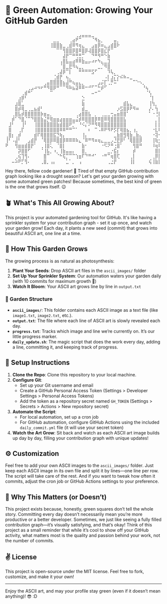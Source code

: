 # 🌿 Green Automation: Growing Your GitHub Garden 

⠀⠀⠀⠀⠀⠀⠀⠀⠀⠀⠀⠀⠀⠀⠀⠀⠀⠀⠀⠀⠀⠀⢀⣠⣤⣤⣤⣀⠀⠀⠀⠀⠀⠀⠀⠀⠀⠀⠀⠀⠀⠀⠀⠀⠀⠀⠀⠀⠀
⠀⠀⠀⠀⠀⠀⠀⠀⠀⠀⠀⠀⠀⠀⠀⣀⣀⠀⠀⠀⢀⣴⠟⠉⠀⠀⠀⠈⠻⣦⡀⠀⠀⠀⣤⡀⠀⠀⠀⠀⠀⠀⠀⠀⠀⠀⠀⠀⠀
⠀⠀⠀⠀⠀⠀⠀⠀⠀⠀⠀⠀⠀⠀⢸⣿⣿⣷⣀⢀⣾⠿⠻⢶⣄⠀⠀⣠⣶⡿⠶⣄⣠⣾⣿⠗⠀⠀⠀⠀⠀⠀⠀⠀⠀⠀⠀⠀⠀
⠀⠀⠀⠀⠀⠀⠀⠀⠀⠀⠀⠀⠀⠀⠀⠀⠉⠉⢻⣿⣿⡿⣿⠿⣿⡿⢼⣿⣿⡿⣿⣎⡟⠉⠀⠀⠀⠀⠀⠀⠀⠀⠀⠀⠀⠀⠀⠀⠀
⠀⠀⠀⠀⠀⠀⠀⠀⠀⠀⠀⠀⠀⠀⠀⠀⠀⠀⣼⡟⠉⠛⢛⣛⡉⠀⠀⠙⠛⠻⠛⠑⣷⠀⠀⠀⠀⠀⠀⠀⠀⠀⠀⠀⠀⠀⠀⠀⠀
⠀⠀⠀⠀⠀⠀⠀⠀⠀⠀⠀⠀⠀⠀⠀⠀⠀⢠⣿⣧⣤⣴⠿⠿⣷⣤⡤⠴⠖⠳⣄⣀⣹⠀⠀⠀⠀⠀⠀⠀⠀⠀⠀⠀⠀⠀⠀⠀⠀
⠀⠀⠀⠀⠀⠀⠀⠀⠀⠀⠀⠀⠀⠀⠀⠀⠀⠈⣿⣀⣟⠻⢦⣀⡀⠀⠀⠀⠀⣀⡈⠻⣿⠀⠀⠀⠀⠀⠀⠀⠀⠀⠀⠀⠀⠀⠀⠀⠀
⠀⠀⠀⠀⠀⠀⠀⠀⠀⠀⠀⠀⠀⠀⠀⠀⢀⣼⡿⠉⡇⠀⠀⠛⠛⠛⠛⣫⠋⠀⠀⠀⠹⢧⡀⠀⠀⠀⠀⠀⠀⠀⠀⠀⠀⠀⠀⠀⠀
⠀⠀⠀⠀⠀⠀⠀⠀⠀⠀⠀⠀⠀⠀⠀⢈⣾⡟⠀⢦⡀⠀⠀⠀⠀⠀⠀⠀⠀⠀⠀⠠⡇⣰⡍⡕⠮⠷⠤⣀⠀⠀⠀⠀⠀⠀⠀⠀⠀
⠀⠀⠀⠀⠀⠀⠀⠀⠀⠀⠀⠀⢀⣤⣿⣿⣿⣿⣦⣼⠛⢦⣤⣄⡀⠀⠀⠀⠀⣠⡬⡏⢁⡛⠭⠁⠀⠀⠀⠀⠉⠑⠢⡀⠀⠀⠀⠀⠀
⠀⠀⠀⠀⠀⠀⠀⢀⣠⠴⠲⠖⠛⠻⣿⡿⠛⠉⠉⠻⠷⣦⣽⠿⠿⠒⠚⠋⠉⠓⡾⠋⠀⠀⠀⠀⠀⠀⠀⠀⠀⠀⠀⠘⢦⠀⠀⠀⠀
⠀⠀⠀⠀⠀⢀⣾⠛⠁⠀⠀⠀⠀⠀⠉⠀⠀⠀⠀⠀⠀⠀⠀⠀⠀⠀⠀⠤⠒⠉⠀⠀⠀⠀⠀⠀⠀⠀⠀⠀⠀⠀⠀⠀⠈⢣⠀⠀⠀
⠀⠀⠀⠀⣰⡿⠃⠀⠀⠀⠀⠀⠀⠀⠀⠀⠀⠀⠀⠀⠀⠀⠀⠀⣑⠀⠀⠀⠀⠀⠀⠀⠀⠀⠀⠀⠀⠀⠀⠀⠀⠀⠀⠀⠀⠈⡇⠀⠀
⠀⠀⠀⣰⣿⣁⠀⠀⠀⠀⠀⠀⠀⠀⠀⠀⠀⠀⠀⠀⠀⠀⠀⠀⣷⠀⠀⠀⠀⠀⠀⠀⠀⠀⠀⠀⠀⣾⣧⣄⠀⠀⠀⠀⠀⢸⢳⡀⠀
⠀⠀⠀⣿⡾⢿⣀⢀⣀⣦⣾⠃⠀⠀⠀⠀⠀⠀⠀⠀⠀⠀⠀⠀⣾⣀⠀⠀⠀⠀⠀⠀⠀⠀⠀⡰⣫⣿⡿⠟⠻⠶⠀⠀⠀⡜⠄⢳⠀
⠀⠀⢀⣿⣧⡾⣿⣿⣿⣿⣿⡷⣶⣤⡀⠀⠀⠀⠀⠀⠀⠀⢀⣴⣿⣿⣧⠀⡀⠀⢀⣀⣀⢒⣤⣶⣿⣿⠁⠀⠀⠀⠀⠀⠀⠁⠐⢘⡇
⠀⠀⡾⠁⠙⣿⡈⠉⠙⣿⣿⣷⣬⡛⢿⣶⣶⣴⣶⣶⣶⣤⣬⡾⠿⣿⣿⣿⡿⠿⣿⠿⢿⣿⣿⣿⣿⣧⠀⠀⠀⠀⠀⠀⠀⠀⠀⡀⡇
⠀⣸⠃⠀⠀⢸⠃⠀⠀⢸⣿⣿⣿⣿⣿⣿⣷⣾⣿⣿⠟⡉⠀⠘⠪⡌⠝⠛⠻⢿⣿⣿⣿⣿⣿⣿⣿⣿⠀⠀⠀⠀⠀⠀⠀⠀⠀⡇⡇
⠀⣿⠀⠀⢀⡏⠀⠀⠀⢸⣿⣿⣿⣿⣿⣿⣿⠿⠿⠛⠛⠉⠁⠀⠀⠀⠆⠀⠉⠠⠿⠟⠻⠟⡫⡏⢿⣿⣦⡀⢰⡀⠀⠀⠀⠀⠐⣇⠇
⢀⣿⡆⢀⡾⠀⠀⠀⠀⣾⠏⢿⣿⣿⣿⣯⣙⢷⡄⠀⠀⠀⠀⠀⢸⡄⠀⠀⠀⠀⠀⠀⠀⠀⣀⣷⣿⣻⢿⣷⣀⣷⣄⠀⠀⠀⠐⢽⠂
⢸⠃⠠⣼⠃⠀⠀⣠⣾⡟⠀⠈⢿⣿⡿⠿⣿⣿⡿⠿⠿⠿⠷⣄⠈⠿⠛⠻⠶⢶⣄⣀⣀⡠⣘⣟⡿⠃⠈⢿⣿⣿⡿⠀⠀⠀⢸⢷⡂
⠟⠀⠀⢻⣶⣶⣾⣿⡟⠁⠀⢀⢸⣿⢅⠀⠈⣿⡇⠀⠀⠀⠀⠀⣷⠂⠀⠀⠀⠀⠐⠫⠝⠛⢐⣿⠁⠀⠀⠀⢻⣿⠛⠀⠀⠀⠸⢶⠇
⠀⠀⠀⠀⡽⣿⣿⠋⠀⠀⠀⠈⢸⣧⡀⠰⡀⢸⣷⣤⣤⡄⠀⠀⣿⡀⠀⠀⠀⠀⠀⠀⣀⡐⣯⡆⠀⠀⠀⠀⡾⠀⠀⠀⠀⠀⠀⣿⡇
⠀⠀⠀⢀⢮⢹⢻⠄⠀⠀⠀⠀⣿⠉⠀⠀⠈⠓⢯⡉⠉⠉⢱⣶⠏⠙⠛⠚⠁⠀⠐⠛⠉⢶⣿⢏⠀⠀⠀⢀⡇⠀⠀⠀⠀⠀⢀⡿⡇
⠀⠀⠤⠵⠟⡋⢻⠄⠀⠀⠀⢀⣿⡀⢠⡄⠀⠀⠀⣁⠁⡀⠀⢠⠀⠀⠀⠀⠀⠀⠀⠀⢀⣐⡟⠀⠀⠀⠀⢸⡇⠀⠀⠀⠀⢮⢸⣷⡇


Hey there, fellow code gardener! 🌱 Tired of that empty GitHub contribution graph looking like a drought season? Let's get your garden growing with some automated green patches! Because sometimes, the best kind of green is the one that grows itself. 😉

## 🪴 What's This All Growing About?

This project is your automated gardening tool for GitHub. It's like having a sprinkler system for your contribution graph - set it up once, and watch your garden grow! Each day, it plants a new seed (commit) that grows into beautiful ASCII art, one line at a time.

## 🌱 How This Garden Grows

The growing process is as natural as photosynthesis:

1. **Plant Your Seeds**: Drop ASCII art files in the `ascii_images/` folder
2. **Set Up Your Sprinkler System**: Our automation waters your garden daily (with 10 commits for maximum growth 🌿)
3. **Watch It Bloom**: Your ASCII art grows line by line in `output.txt`

### 🏡 Garden Structure

- **`ascii_images/`**: This folder contains each ASCII image as a text file (like `image1.txt`, `image2.txt`, etc.).
- **`output.txt`**: The file where each line of ASCII art is slowly revealed each day.
- **`progress.txt`**: Tracks which image and line we’re currently on. It’s our little progress marker.
- **`daily_update.sh`**: The magic script that does the work every day, adding a line, committing it, and keeping track of progress.

## 🚀 Setup Instructions

1. **Clone the Repo**: Clone this repository to your local machine.
2. **Configure Git**: 
   - Set up your Git username and email
   - Create a GitHub Personal Access Token (Settings > Developer Settings > Personal Access Tokens)
   - Add the token as a repository secret named `GH_TOKEN` (Settings > Secrets > Actions > New repository secret)
3. **Automate the Script**:
   - For local automation, set up a cron job
   - For GitHub automation, configure GitHub Actions using the included `daily_commit.yml` file (it will use your secret token)
4. **Watch the Art Grow**: Sit back and watch as each ASCII art image builds up day by day, filling your contribution graph with unique updates!

## ⚙️ Customization

Feel free to add your own ASCII images to the `ascii_images/` folder. Just keep each ASCII image in its own file and split it by lines—one line per row. The script will take care of the rest. And if you want to tweak how often it commits, adjust the cron job or GitHub Actions settings to your preference.

## 📅 Why This Matters (or Doesn’t)

This project exists because, honestly, green squares don’t tell the whole story. Committing every day doesn’t necessarily mean you’re more productive or a better developer. Sometimes, we just like seeing a fully filled contribution graph—it’s visually satisfying, and that’s okay! Think of this project as a small reminder that while it’s cool to show off your GitHub activity, what matters most is the quality and passion behind your work, not the number of commits.

## ✌️ License

This project is open-source under the MIT license. Feel free to fork, customize, and make it your own!

---

Enjoy the ASCII art, and may your profile stay green (even if it doesn’t mean anything)! 😎 :D
